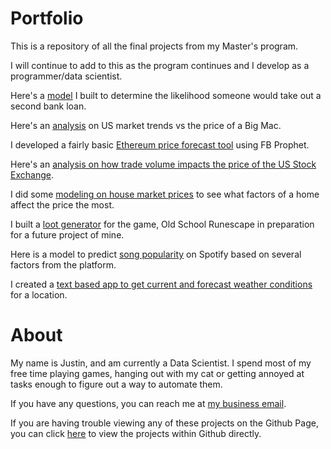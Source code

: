 # Portfolio
This is a repository of all the final projects from my Master's program.

I will continue to add to this as the program continues and I develop as a programmer/data scientist.

Here's a [model](Bank_Loan_Modelling.md) I built to determine the likelihood someone would take out a second bank loan.

Here's an [analysis](Big_Mac_Index_Analysis.Rmd) on US market trends vs the price of a Big Mac.

I developed a fairly basic [Ethereum price forecast tool](Ethereum_Forecast.ipynb) using FB Prophet.

Here's an [analysis on how trade volume impacts the price of the US Stock Exchange](NYA_Statistics_Analysis.Rmd).

I did some [modeling on house market prices](Housing_Market_Data_Preparation.md) to see what factors of a home affect the price the most.

I built a [loot generator](DSC680_Proj2-jMadsen.pdf) for the game, Old School Runescape in preparation for a future project of mine.

Here is a model to predict [song popularity](Spotify_Popularity_Modelling.md) on Spotify based on several factors from the platform.

I created a [text based app to get current and forecast weather conditions](open_weather.md) for a location.


# About
My name is Justin, and am currently a Data Scientist. I spend most of my free time playing games, hanging out with my cat or getting annoyed at tasks enough to figure out a way to automate them.

If you have any questions, you can reach me at [my business email](SaiSolutions@pm.me).

If you are having trouble viewing any of these projects on the Github Page, you can click [here](https://github.com/ObligateBurrower/School-Portfolio) to view the projects within Github directly.
